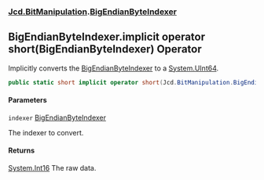 ### [Jcd.BitManipulation](Jcd.BitManipulation.md 'Jcd.BitManipulation').[BigEndianByteIndexer](Jcd.BitManipulation.BigEndianByteIndexer.md 'Jcd.BitManipulation.BigEndianByteIndexer')

## BigEndianByteIndexer.implicit operator short(BigEndianByteIndexer) Operator

Implicitly converts
the [BigEndianByteIndexer](Jcd.BitManipulation.BigEndianByteIndexer.md 'Jcd.BitManipulation.BigEndianByteIndexer') to
a [System.UInt64](https://docs.microsoft.com/en-us/dotnet/api/System.UInt64 'System.UInt64').

```csharp
public static short implicit operator short(Jcd.BitManipulation.BigEndianByteIndexer indexer);
```
#### Parameters

<a name='Jcd.BitManipulation.BigEndianByteIndexer.op_Implicitshort(Jcd.BitManipulation.BigEndianByteIndexer).indexer'></a>

`indexer` [BigEndianByteIndexer](Jcd.BitManipulation.BigEndianByteIndexer.md 'Jcd.BitManipulation.BigEndianByteIndexer')

The indexer to convert.

#### Returns
[System.Int16](https://docs.microsoft.com/en-us/dotnet/api/System.Int16 'System.Int16')
The raw data.